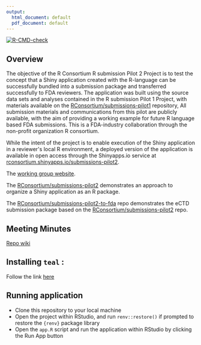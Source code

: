 ```yaml
---
output:
  html_document: default
  pdf_document: default
---
```

<!-- badges: start -->

[![R-CMD-check](https://github.com/RConsortium/submissions-pilot2/workflows/R-CMD-check/badge.svg)](https://rconsortium.github.io/submissions-pilot2/)
<!-- badges: end -->

## Overview

The objective of the R Consortium R submission Pilot 2 Project is to test the concept that a Shiny application created with the R-language can be successfully bundled into a submission package and transferred successfully to FDA reviewers. The application was built using the source data sets and analyses contained in the R submission Pilot 1 Project, with materials available on the [RConsortium/submissions-pilot1](https://github.com/RConsortium/submissions-pilot1) repository, All submission materials and communications from this pilot are publicly available, with the aim of providing a working example for future R language based FDA submissions. This is a FDA-industry collaboration through the non-profit organization R consortium.

While the intent of the project is to enable execution of the Shiny application in a reviewer's local R environment, a deployed version of the application is available in open access through the Shinyapps.io service at [rconsortium.shinyapps.io/submissions-pilot2](https://rconsortium.shinyapps.io/submissions-pilot2/).

The [working group website](https://rconsortium.github.io/submissions-wg/).

The [RConsortium/submissions-pilot2](https://github.com/RConsortium/submissions-pilot2) demonstrates an approach to organize a Shiny application as an R package.

The [RConsortium/submissions-pilot2-to-fda](https://github.com/RConsortium/submissions-pilot2-to-fda)
repo demonstrates the eCTD submission package based on the [RConsortium/submissions-pilot2](https://github.com/RConsortium/submissions-pilot2) repo.  

## Meeting Minutes

[Repo wiki](https://github.com/RConsortium/submissions-pilot2/wiki)

## Installing `teal` :

Follow the link [here](https://github.com/insightsengineering/depository#readme)

## Running application

* Clone this repository to your local machine
* Open the project within RStudio, and run `renv::restore()` if prompted to restore the `{renv}` package library
* Open the `app.R` script and run the application within RStudio by clicking the Run App button